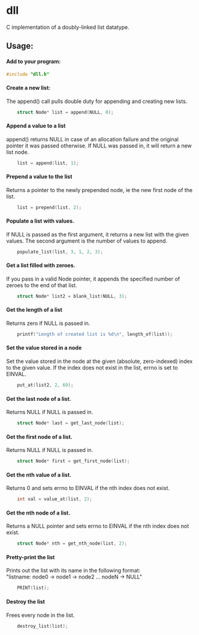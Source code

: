 # dll
C implementation of a doubly-linked list datatype.

## Usage:

#### Add to your program:
```c
#include "dll.h"
```
#### Create a new list:
The append() call pulls double duty for appending and creating new lists.
```c
    struct Node* list = append(NULL, 0);
```
#### Append a value to a list
append() returns NULL in case of an allocation failure and the original pointer it was passed otherwise. If NULL was passed in,
it will return a new list node.
```c
    list = append(list, 1);
```
#### Prepend a value to the list
Returns a pointer to the newly prepended node, ie the new first node of the list.
```c
    list = prepend(list, 2);
```
#### Populate a list with values.
If NULL is passed as the first argument, it returns a new list with the given values. The second argument is the number of values to append.
```c
    populate_list(list, 3, 1, 2, 3);
```
#### Get a list filled with zeroes.
If you pass in a valid Node pointer, it appends the specified number of zeroes to the end of that list.
```c
    struct Node* list2 = blank_list(NULL, 3);
```
#### Get the length of a list
Returns zero if NULL is passed in.
```c
    printf("Length of created list is %d\n", length_of(list));
```
#### Set the value stored in a node
Set the value stored in the node at the given (absolute, zero-indexed) index to the given value. If the index does not exist in the list, errno is set to EINVAL.
```c
    put_at(list2, 2, 69);
```
#### Get the last node of a list.
Returns NULL if NULL is passed in.
```c
    struct Node* last = get_last_node(list);
```
#### Get the first node of a list.
Returns NULL if NULL is passed in.
```c
    struct Node* first = get_first_node(list);
```
#### Get the nth value of a list.
Returns 0 and sets errno to EINVAL if the nth index does not exist.
```c
    int val = value_at(list, 2);
```
#### Get the nth node of a list.
Returns a NULL pointer and sets errno to EINVAL if the nth index does not exist.
```c
    struct Node* nth = get_nth_node(list, 2);
```
#### Pretty-print the list
Prints out the list with its name in the following format:    
"listname: node0 -> node1 -> node2 ... nodeN -> NULL"
```c
    PRINT(list);
```
#### Destroy the list
Frees every node in the list.
```c
    destroy_list(list);
```
